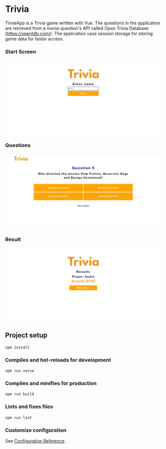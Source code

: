 # Trivia
TriviaApp is a Trivia game written with Vue.
The questions in the application are retrieved from a movie question's API called Open Trivia Database (https://opentdb.com/).
The application uses session storage for storing game data for faster access.

### Start Screen
![](/StartScreenView.PNG)

### Questions
![](/QuestionView.PNG)

### Result
![](/ResultView.PNG)

## Project setup
```
npm install
```

### Compiles and hot-reloads for development
```
npm run serve
```

### Compiles and minifies for production
```
npm run build
```

### Lints and fixes files
```
npm run lint
```

### Customize configuration
See [Configuration Reference](https://cli.vuejs.org/config/).
